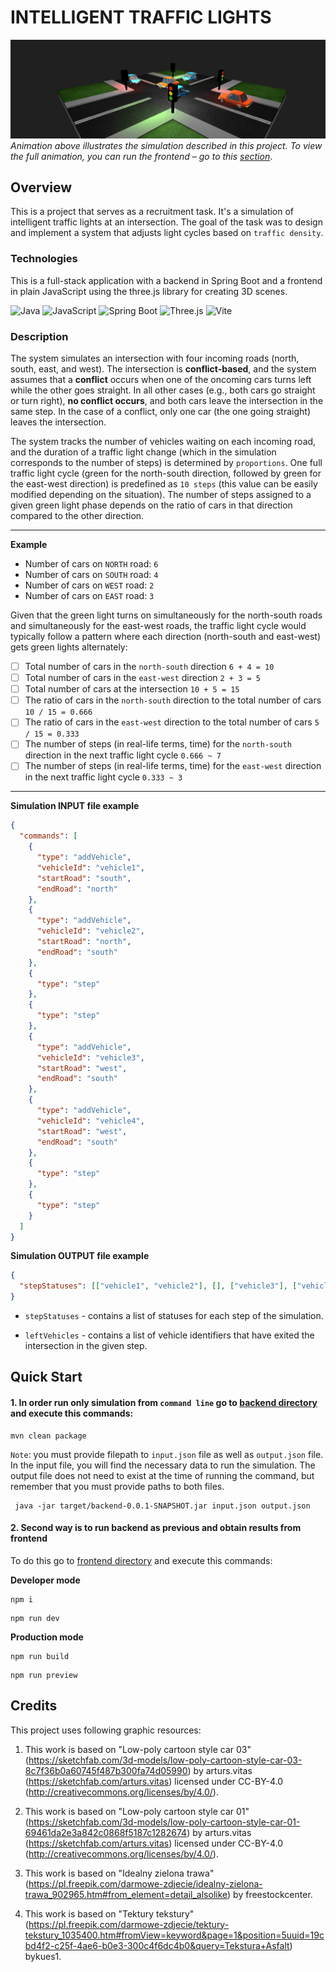 # INTELLIGENT TRAFFIC LIGHTS

![intersection animation gif](intersection-animation.gif)
_Animation above illustrates the simulation described in this project.
To view the full animation, you can run the frontend – go to this [section](##quick-start)_.

## Overview

This is a project that serves as a recruitment task.
It's a simulation of intelligent traffic lights at an intersection. The goal of the task was to design and implement a system that adjusts light cycles based on `traffic density`.

### Technologies

This is a full-stack application with a backend in Spring Boot and a frontend in plain JavaScript using the three.js library for creating 3D scenes.

![Java](https://img.shields.io/badge/Java-%23ED8B00.svg?logo=openjdk&logoColor=white)
![JavaScript](https://img.shields.io/badge/JavaScript-F7DF1E?logo=javascript&logoColor=000)
![Spring Boot](https://img.shields.io/badge/Spring%20Boot-6DB33F?logo=springboot&logoColor=fff)
![Three.js](https://img.shields.io/badge/Three.js-000?logo=threedotjs&logoColor=fff)
![Vite](https://img.shields.io/badge/Vite-646CFF?logo=vite&logoColor=fff)

### Description

The system simulates an intersection with four incoming roads (north, south, east, and west). The intersection is **conflict-based**, and the system assumes that a **conflict** occurs when one of the oncoming cars turns left while the other goes straight. In all other cases (e.g., both cars go straight or turn right), **no conflict occurs**, and both cars leave the intersection in the same step. In the case of a conflict, only one car (the one going straight) leaves the intersection.

The system tracks the number of vehicles waiting on each incoming road, and the duration of a traffic light change (which in the simulation corresponds to the number of steps) is determined by `proportions`. One full traffic light cycle (green for the north-south direction, followed by green for the east-west direction) is predefined as `10 steps` (this value can be easily modified depending on the situation). The number of steps assigned to a given green light phase depends on the ratio of cars in that direction compared to the other direction.

---

**Example**

- Number of cars on `NORTH` road: `6`
- Number of cars on `SOUTH` road: `4`
- Number of cars on `WEST` road: `2`
- Number of cars on `EAST` road: `3`

Given that the green light turns on simultaneously for the north-south roads and simultaneously for the east-west roads, the traffic light cycle would typically follow a pattern where each direction (north-south and east-west) gets green lights alternately:

- [ ] Total number of cars in the `north-south` direction `6 + 4 = 10`
- [ ] Total number of cars in the `east-west` direction `2 + 3 = 5`
- [ ] Total number of cars at the intersection `10 + 5 = 15`
- [ ] The ratio of cars in the `north-south` direction to the total number of cars `10 / 15 = 0.666`
- [ ] The ratio of cars in the `east-west` direction to the total number of cars `5 / 15 = 0.333`
- [ ] The number of steps (in real-life terms, time) for the `north-south` direction in the next traffic light cycle `0.666 ~ 7`
- [ ] The number of steps (in real-life terms, time) for the `east-west` direction in the next traffic light cycle `0.333 ~ 3`

---

**Simulation INPUT file example**

```json
{
  "commands": [
    {
      "type": "addVehicle",
      "vehicleId": "vehicle1",
      "startRoad": "south",
      "endRoad": "north"
    },
    {
      "type": "addVehicle",
      "vehicleId": "vehicle2",
      "startRoad": "north",
      "endRoad": "south"
    },
    {
      "type": "step"
    },
    {
      "type": "step"
    },
    {
      "type": "addVehicle",
      "vehicleId": "vehicle3",
      "startRoad": "west",
      "endRoad": "south"
    },
    {
      "type": "addVehicle",
      "vehicleId": "vehicle4",
      "startRoad": "west",
      "endRoad": "south"
    },
    {
      "type": "step"
    },
    {
      "type": "step"
    }
  ]
}
```

**Simulation OUTPUT file example**

```json
{
  "stepStatuses": [["vehicle1", "vehicle2"], [], ["vehicle3"], ["vehicle4"]]
}
```

- `stepStatuses` - contains a list of statuses for each step of the simulation.

- `leftVehicles` - contains a list of vehicle identifiers that have exited the intersection in the given step.

## Quick Start

#### 1. In order run only simulation from `command line` go to [backend directory](/backend) and execute this commands:

```
mvn clean package
```

`Note`: you must provide filepath to `input.json` file as well as `output.json` file. In the input file, you will find the necessary data to run the simulation. The output file does not need to exist at the time of running the command, but remember that you must provide paths to both files.

```
 java -jar target/backend-0.0.1-SNAPSHOT.jar input.json output.json
```

#### 2. Second way is to run backend as previous and obtain results from frontend

To do this go to [frontend directory](/frontend) and execute this commands:

**Developer mode**

```
npm i
```

```
npm run dev
```

**Production mode**

```
npm run build
```

```
npm run preview
```

## Credits

This project uses following graphic resources:

1. This work is based on "Low-poly cartoon style car 03" (https://sketchfab.com/3d-models/low-poly-cartoon-style-car-03-8c7f36b0a60745f487b300fa74d05990) by arturs.vitas (https://sketchfab.com/arturs.vitas) licensed under CC-BY-4.0 (http://creativecommons.org/licenses/by/4.0/).

2. This work is based on "Low-poly cartoon style car 01" (https://sketchfab.com/3d-models/low-poly-cartoon-style-car-01-69461da2e3a842c0868f5187c1282674) by arturs.vitas (https://sketchfab.com/arturs.vitas) licensed under CC-BY-4.0 (http://creativecommons.org/licenses/by/4.0/).

3. This work is based on "Idealny zielona trawa" (https://pl.freepik.com/darmowe-zdjecie/idealny-zielona-trawa_902965.htm#from_element=detail_alsolike) by freestockcenter.

4. This work is based on "Tektury tekstury" (https://pl.freepik.com/darmowe-zdjecie/tektury-tekstury_1035400.htm#fromView=keyword&page=1&position=5uuid=19cbd4f2-c25f-4ae6-b0e3-300c4f6dc4b0&query=Tekstura+Asfalt) bykues1.
